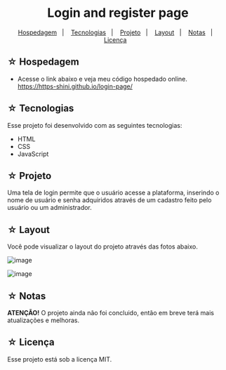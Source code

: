 <h1 align="center">Login and register page</h1>

<p align="center">
  <a href="#-hospedagem">Hospedagem</a>&nbsp;&nbsp;&nbsp;|&nbsp;&nbsp;&nbsp;
  <a href="#-tecnologias">Tecnologias</a>&nbsp;&nbsp;&nbsp;|&nbsp;&nbsp;&nbsp;
  <a href="#-projeto">Projeto</a>&nbsp;&nbsp;&nbsp;|&nbsp;&nbsp;&nbsp;
  <a href="#-layout">Layout</a>&nbsp;&nbsp;&nbsp;|&nbsp;&nbsp;&nbsp;
  <a href="#-layout">Notas</a>&nbsp;&nbsp;&nbsp;|&nbsp;&nbsp;&nbsp;
  <a href="#-licença">Licença</a>&nbsp;&nbsp;&nbsp;
</p>

## ☆ Hospedagem

- Acesse o link abaixo e veja meu código hospedado online.<br>
https://https-shini.github.io/login-page/

## ☆ Tecnologias

Esse projeto foi desenvolvido com as seguintes tecnologias:
- HTML
- CSS
- JavaScript

## ☆ Projeto

Uma tela de login permite que o usuário acesse a plataforma, inserindo o nome de usuário e senha adquiridos através de um cadastro feito pelo usuário ou um administrador.

## ☆ Layout

Você pode visualizar o layout do projeto através das fotos abaixo.<br>

![image](https://user-images.githubusercontent.com/100307080/229210203-ff26c9df-a0dc-42c6-a480-6f66ef17339a.png)

![image](https://user-images.githubusercontent.com/100307080/229210264-ad75e632-b27e-4540-9aa6-38e2ff97ac2b.png)

## ☆ Notas

**ATENÇÃO!**
O projeto ainda não foi concluido, então em breve terá mais atualizações e melhoras.

## ☆ Licença

Esse projeto está sob a licença MIT.
